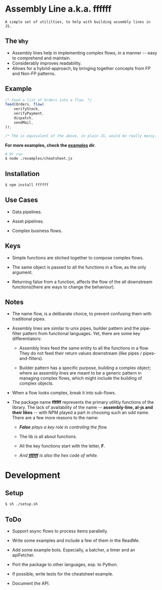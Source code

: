 # Assembly Line a.k.a. ffffff

	A simple set of utililties, to help with building assembly lines in JS.

## The `Why`

* Assembly lines help in implementing complex flows, in a manner -- easy to comprehend and maintain.
* Considerably improves readability.
* Allows for a hybrid-approach, by bringing together concepts from FP and Non-FP patterns.

## Example
```js
/* Feed a list of Orders into a flow. */
feed(Orders, flow(
	verifyStock,
	verifyPayment,
	dispatch,
	sendMail,
));

/* The is equivalent of the above, in plain JS, would be really messy. */
```
**For more examples, check the [examples](https://github.com/viswanathct/al-js/tree/master/examples) dir**.
```sh
# Or run
$ node ./examples/cheatsheet.js
```

## Installation
```sh
$ npm install ffffff
```

## Use Cases

* Data pipelines.

* Asset pipelines.

* Complex business flows.

## Keys

* Simple functions are stiched together to compose complex flows.

* The same object is passed to all the functions in a flow, as the only argument.

* Returning false from a function, affects the flow of the all downstream functions(there are ways to change the behaviour).

## Notes

* The name flow, is a delibarate choice, to prevent confusing them with traditional pipes.

* Assembly lines are similar to unix pipes, builder pattern and the pipe-filter pattern from functional languages. Yet, there are some key differentiators:

	* Assembly lines feed the same entity to all the functions in a flow. They do not feed their return values downstream (like pipes / pipes-and-filters).

	* Builder pattern has a specific purpose, building a complex object; where as assembly lines are meant to be a generic pattern in managing complex flows, which might include the building of complex objects.

* When a flow looks complex, break it into sub-flows.

* The package name **ffffff** represents the primary utilitiy functions of the library. The lack of availability of the name -- **assembly-line, al-js and their likes** -- with NPM played a part in choosing such an odd name. There are a few more reasons to the name:

	* ***False** plays a key role in controling the flow.*

	* The lib is all about functions.

	* All the key functions start with the letter, **F**.

	* *And **ffffff** is also the hex code of white.*

# Development

## Setup
```sh
$ sh ./setup.sh
```

## ToDo

* Support async flows to process items parallelly.

* Write some examples and include a few of them in the ReadMe.

* Add some example bots. Especially, a batcher, a timer and an apiFetcher.

* Port the package to other languages, esp. to Python.

* If possible, write tests for the cheatsheet example.

* Document the API.

